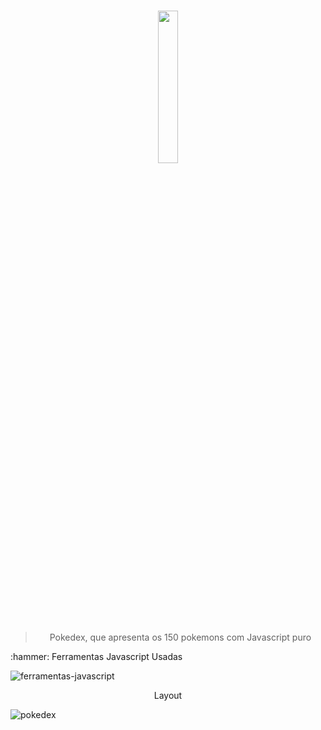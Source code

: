 <h1 align="center">
  <img width="25%" src="https://i.dlpng.com/static/png/6353425_preview.png">
</h1>

 <blockquote align="center">Pokedex, que apresenta os 150 pokemons com Javascript puro</blockquote>

<p>:hammer:  Ferramentas Javascript Usadas</p>

![ferramentas-javascript](https://user-images.githubusercontent.com/56042296/83089680-4fdd3d00-a06d-11ea-9312-dcbe93342f4d.png)

<p align="center">Layout</p>

![pokedex](https://user-images.githubusercontent.com/56042296/83089862-c5490d80-a06d-11ea-951e-b8121923c34a.png)

